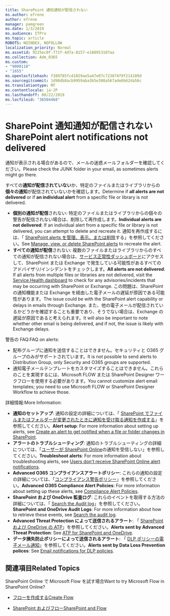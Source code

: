 ```yaml
---
title: SharePoint 通知通知が配信されない
ms.author: efrene
author: efrene
manager: pamgreen
ms.date: 1/3/2019
ms.audience: ITPro
ms.topic: article
ROBOTS: NOINDEX, NOFOLLOW
localization_priority: Normal
ms.assetid: 9225ec0f-771f-4d7a-8157-e188953107aa
ms.collection: Adm_O365
ms.custom:
- "9000118"
- "1655"
ms.openlocfilehash: f389785fcd1029ae5a47e07c723874f9f214109d
ms.sourcegitcommit: 1d98db8acb9959aba3b5e308a567ade6b62da56c
ms.translationtype: MT
ms.contentlocale: ja-JP
ms.lasthandoff: 08/22/2019
ms.locfileid: "36504468"
---
```

# <a name="sharepoint-alert-notifications-not-delivered"></a><span data-ttu-id="65e15-102">SharePoint 通知通知が配信されない</span><span class="sxs-lookup"><span data-stu-id="65e15-102">SharePoint alert notifications not delivered</span></span>

<span data-ttu-id="65e15-103">通知が表示される場合があるので、メールの迷惑メールフォルダーを確認してください。</span><span class="sxs-lookup"><span data-stu-id="65e15-103">Please check the JUNK folder in your email, as sometimes alerts might go there.</span></span>

<span data-ttu-id="65e15-104">すべての**通知が配信されていない**か、特定のファイルまたはライブラリからの**個々の通知**が配信されていないかを確認します。</span><span class="sxs-lookup"><span data-stu-id="65e15-104">Determine if **all alerts are not delivered** or if **an individual alert** from a specific file or library is not delivered.</span></span>

- <span data-ttu-id="65e15-105">**個別の通知が配信**されない: 特定のファイルまたはライブラリからの個々の警告が配信されない場合は、削除して再作成します。</span><span class="sxs-lookup"><span data-stu-id="65e15-105">**Individual alerts are not delivered**: If an individual alert from a specific file or library is not delivered, you can attempt to delete and recreate it.</span></span> <span data-ttu-id="65e15-106">通知を再作成するには、「 [SharePoint alerts を管理、表示、または削除](https://support.office.com/article/manage-view-or-delete-sharepoint-alerts-99dfb19c-9a90-4a8c-aba1-aa8c8afb0de2?ui=en-US&rs=en-US&ad=US#ID0EAADAAA=Online)する」を参照してください。</span><span class="sxs-lookup"><span data-stu-id="65e15-106">See [Manage, view, or delete SharePoint alerts](https://support.office.com/article/manage-view-or-delete-sharepoint-alerts-99dfb19c-9a90-4a8c-aba1-aa8c8afb0de2?ui=en-US&rs=en-US&ad=US#ID0EAADAAA=Online) to recreate the alert.</span></span>
- <span data-ttu-id="65e15-107">**すべての通知が配信**されない: 複数のファイルまたはライブラリからのすべての通知が配信されない場合は、[サービス正常性ダッシュボード](https://admin.microsoft.com/AdminPortal/Home#/servicehealth)にアクセスして、SharePoint または Exchange で発生している可能性があるすべてのアドバイザリ/インシデントをチェックします。</span><span class="sxs-lookup"><span data-stu-id="65e15-107">**All alerts are not delivered**: If all alerts from multiple files or libraries are not delivered, visit the [Service Health dashboard](https://admin.microsoft.com/AdminPortal/Home#/servicehealth) to check for any advisories/incidents that may be occurring with SharePoint or Exchange.</span></span> <span data-ttu-id="65e15-108">この問題は、SharePoint の通知機能または Exchange を経由した電子メールの遅延が原因である可能性があります。</span><span class="sxs-lookup"><span data-stu-id="65e15-108">The issue could be with the SharePoint alert capability or delays in emails through Exchange.</span></span> <span data-ttu-id="65e15-109">また、他の電子メールが配信されているかどうかを確認することも重要であり、そうでない場合は、Exchange の遅延が原因であると考えられます。</span><span class="sxs-lookup"><span data-stu-id="65e15-109">It will also be important to note whether other email is being delivered, and if not, the issue is likely with Exchange delays.</span></span>

<span data-ttu-id="65e15-110">警告の FAQ:</span><span class="sxs-lookup"><span data-stu-id="65e15-110">FAQ on alerts:</span></span>

- <span data-ttu-id="65e15-111">配布グループに通知を送信することはできません。セキュリティと O365 グループのみがサポートされています。</span><span class="sxs-lookup"><span data-stu-id="65e15-111">It is not possible to send alerts to Distribution Group, only Security and O365 groups are supported.</span></span>
- <span data-ttu-id="65e15-112">通知電子メールテンプレートをカスタマイズすることはできません。これらのことを実現するには、Microsoft FLOW または SharePoint Designer ワークフローを使用する必要があります。</span><span class="sxs-lookup"><span data-stu-id="65e15-112">You cannot customize alert email templates; you need to use Microsoft FLOW or SharePoint Designer Workflow to achieve those.</span></span>

<span data-ttu-id="65e15-113">詳細情報:</span><span class="sxs-lookup"><span data-stu-id="65e15-113">More Information:</span></span>

- <span data-ttu-id="65e15-114">**通知のセットアップ**: 通知の設定の詳細については、「 [SharePoint でファイルまたはフォルダーが変更されたときに通知を受け取る通知を作成する](https://support.office.com/article/create-an-alert-to-get-notified-when-a-file-or-folder-changes-in-sharepoint-e5a79e7b-a146-46da-a9ef-d65409ba8918)」を参照してください。</span><span class="sxs-lookup"><span data-stu-id="65e15-114">**Alert setup**: For more information about setting up alerts, see [Create an alert to get notified when a file or folder changes in SharePoint](https://support.office.com/article/create-an-alert-to-get-notified-when-a-file-or-folder-changes-in-sharepoint-e5a79e7b-a146-46da-a9ef-d65409ba8918).</span></span>
- <span data-ttu-id="65e15-115">**アラートのトラブルシューティング**: 通知のトラブルシューティングの詳細については、「[ユーザーが SharePoint Online](https://docs.microsoft.com/sharepoint/support/sites/no-alert-notifications)の通知を受信しない」を参照してください。</span><span class="sxs-lookup"><span data-stu-id="65e15-115">**Troubleshoot alerts**: For more information about troubleshooting alerts, see [Users don't receive SharePoint Online alert notifications](https://docs.microsoft.com/sharepoint/support/sites/no-alert-notifications).</span></span>
- <span data-ttu-id="65e15-116">**Advanced O365 コンプライアンスアラートポリシー**: これらの通知の設定の詳細については、「[コンプライアンス警告ポリシー](https://docs.microsoft.com/office365/securitycompliance/alert-policies)」を参照してください。</span><span class="sxs-lookup"><span data-stu-id="65e15-116">**Advanced O365 Compliance Alert Policies**: For more information about setting up these alerts, see [Compliance Alert Policies](https://docs.microsoft.com/office365/securitycompliance/alert-policies).</span></span>
- <span data-ttu-id="65e15-117">**SharePoint および OneDrive 監査ログ**: これらのイベントを取得する方法の詳細については、「 [Search the Audit log](https://docs.microsoft.com/office365/securitycompliance/search-the-audit-log-in-security-and-compliance#search-the-audit-log)」を参照してください。</span><span class="sxs-lookup"><span data-stu-id="65e15-117">**SharePoint and OneDrive Audit Logs**: For more information about how to retrieve these events, see [Search the audit log](https://docs.microsoft.com/office365/securitycompliance/search-the-audit-log-in-security-and-compliance#search-the-audit-log).</span></span>
- <span data-ttu-id="65e15-118">**Advanced Threat Protection によって送信されるアラート**: 「 [SharePoint および OneDrive の ATP](https://docs.microsoft.com/office365/securitycompliance/atp-for-spo-odb-and-teams)」を参照してください。</span><span class="sxs-lookup"><span data-stu-id="65e15-118">**Alerts sent by Advanced Threat Protection**: See [ATP for SharePoint and OneDrive](https://docs.microsoft.com/office365/securitycompliance/atp-for-spo-odb-and-teams).</span></span>
- <span data-ttu-id="65e15-119">**データ損失防止ポリシーによって送信されるアラート**: 「 [DLP ポリシーの電子メール通知](https://docs.microsoft.com/office365/securitycompliance/use-notifications-and-policy-tips)」を参照してください。</span><span class="sxs-lookup"><span data-stu-id="65e15-119">**Alerts sent by Data Loss Prevention polices**: See [Email notifications for DLP policies](https://docs.microsoft.com/office365/securitycompliance/use-notifications-and-policy-tips).</span></span>

## <a name="related-topics"></a><span data-ttu-id="65e15-120">関連項目</span><span class="sxs-lookup"><span data-stu-id="65e15-120">Related Topics</span></span>

<span data-ttu-id="65e15-121">SharePoint Online で Microsoft Flow を試す場合</span><span class="sxs-lookup"><span data-stu-id="65e15-121">Want to try Microsoft Flow in SharePoint Online?</span></span>

- [<span data-ttu-id="65e15-122">フローを作成する</span><span class="sxs-lookup"><span data-stu-id="65e15-122">Create Flow</span></span>](https://support.office.com/article/create-a-flow-for-a-list-or-library-in-sharepoint-online-or-onedrive-for-business-a9c3e03b-0654-46af-a254-20252e580d01)

- [<span data-ttu-id="65e15-123">SharePoint およびフロー</span><span class="sxs-lookup"><span data-stu-id="65e15-123">SharePoint and Flow</span></span>](https://flow.microsoft.com/en-us/blog/sharepoint-and-flow/)
